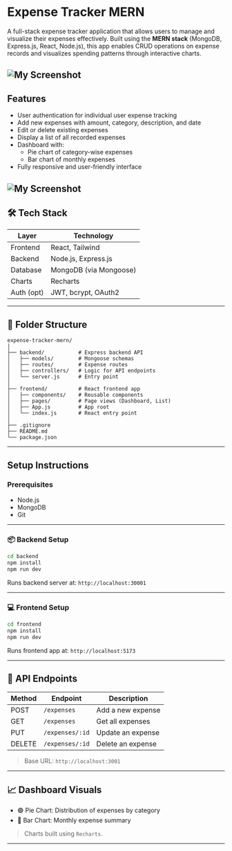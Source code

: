
# Expense Tracker MERN

A full-stack expense tracker application that allows users to manage and visualize their expenses effectively. Built using the **MERN stack** (MongoDB, Express.js, React, Node.js), this app enables CRUD operations on expense records and visualizes spending patterns through interactive charts.

![My Screenshot](https://private-user-images.githubusercontent.com/120164449/459372862-6877cb4a-a84f-4979-9a07-a7a452e550fe.png?jwt=eyJhbGciOiJIUzI1NiIsInR5cCI6IkpXVCJ9.eyJpc3MiOiJnaXRodWIuY29tIiwiYXVkIjoicmF3LmdpdGh1YnVzZXJjb250ZW50LmNvbSIsImtleSI6ImtleTUiLCJleHAiOjE3NTA5MzUxMjgsIm5iZiI6MTc1MDkzNDgyOCwicGF0aCI6Ii8xMjAxNjQ0NDkvNDU5MzcyODYyLTY4NzdjYjRhLWE4NGYtNDk3OS05YTA3LWE3YTQ1MmU1NTBmZS5wbmc_WC1BbXotQWxnb3JpdGhtPUFXUzQtSE1BQy1TSEEyNTYmWC1BbXotQ3JlZGVudGlhbD1BS0lBVkNPRFlMU0E1M1BRSzRaQSUyRjIwMjUwNjI2JTJGdXMtZWFzdC0xJTJGczMlMkZhd3M0X3JlcXVlc3QmWC1BbXotRGF0ZT0yMDI1MDYyNlQxMDQ3MDhaJlgtQW16LUV4cGlyZXM9MzAwJlgtQW16LVNpZ25hdHVyZT05MzcxYmE1YjY4ZmI0YmZhYzA2NzlhYTJhMjlkYWRlYmE0OGNlNWNhYTRkZTg3ZmQ4YTEwZjI0YWU1M2E0ZTc0JlgtQW16LVNpZ25lZEhlYWRlcnM9aG9zdCJ9.hnT-lwEllTY0QmiiT39MROlix7_qtK3eWxSGzWNGi98)
---

## Features

- User authentication for individual user expense tracking
- Add new expenses with amount, category, description, and date
- Edit or delete existing expenses
- Display a list of all recorded expenses
- Dashboard with:
  - Pie chart of category-wise expenses
  - Bar chart of monthly expenses
- Fully responsive and user-friendly interface

![My Screenshot](https://private-user-images.githubusercontent.com/120164449/459372858-27b8c697-de47-4a7b-8919-c31d61f36d58.png?jwt=eyJhbGciOiJIUzI1NiIsInR5cCI6IkpXVCJ9.eyJpc3MiOiJnaXRodWIuY29tIiwiYXVkIjoicmF3LmdpdGh1YnVzZXJjb250ZW50LmNvbSIsImtleSI6ImtleTUiLCJleHAiOjE3NTA5MzUxMjgsIm5iZiI6MTc1MDkzNDgyOCwicGF0aCI6Ii8xMjAxNjQ0NDkvNDU5MzcyODU4LTI3YjhjNjk3LWRlNDctNGE3Yi04OTE5LWMzMWQ2MWYzNmQ1OC5wbmc_WC1BbXotQWxnb3JpdGhtPUFXUzQtSE1BQy1TSEEyNTYmWC1BbXotQ3JlZGVudGlhbD1BS0lBVkNPRFlMU0E1M1BRSzRaQSUyRjIwMjUwNjI2JTJGdXMtZWFzdC0xJTJGczMlMkZhd3M0X3JlcXVlc3QmWC1BbXotRGF0ZT0yMDI1MDYyNlQxMDQ3MDhaJlgtQW16LUV4cGlyZXM9MzAwJlgtQW16LVNpZ25hdHVyZT1mNzM3YWNiYjdiOWFiMzVhZjRlY2I5MDI5MGEyMGM2MjZmOGVlNWFiOGZjNTcwMTc3YWI2OGE1YzIxM2EyMWZlJlgtQW16LVNpZ25lZEhlYWRlcnM9aG9zdCJ9.9GucANe12YIUXtLcnR4wTrRoI_sBfvr_aJO0x8Uel2U)
---


## 🛠️ Tech Stack

| Layer     | Technology              |
|-----------|--------------------------|
| Frontend  | React, Tailwind          |
| Backend   | Node.js, Express.js      |
| Database  | MongoDB (via Mongoose)   |
| Charts    | Recharts                 |
| Auth (opt)| JWT, bcrypt, OAuth2      |

---

## 📂 Folder Structure

```
expense-tracker-mern/
│
├── backend/           # Express backend API
│   ├── models/        # Mongoose schemas
│   ├── routes/        # Expense routes
│   ├── controllers/   # Logic for API endpoints
│   └── server.js      # Entry point
│
├── frontend/          # React frontend app
│   ├── components/    # Reusable components
│   ├── pages/         # Page views (Dashboard, List)
│   ├── App.js         # App root
│   └── index.js       # React entry point
│
├── .gitignore
├── README.md
└── package.json
```

---

## Setup Instructions

### Prerequisites

- Node.js
- MongoDB 
- Git

---

### 📦 Backend Setup

```bash
cd backend
npm install
npm run dev
```

Runs backend server at: `http://localhost:30001`

---

### 💻 Frontend Setup

```bash
cd frontend
npm install
npm run dev
```

Runs frontend app at: `http://localhost:5173`

---

## 🔌 API Endpoints

| Method | Endpoint            | Description              |
|--------|---------------------|--------------------------|
| POST   | `/expenses`         | Add a new expense        |
| GET    | `/expenses`         | Get all expenses         |
| PUT    | `/expenses/:id`     | Update an expense        |
| DELETE | `/expenses/:id`     | Delete an expense        |

> Base URL: `http://localhost:3001`

---

## 📈 Dashboard Visuals

- 🟣 Pie Chart: Distribution of expenses by category
- 🔵 Bar Chart: Monthly expense summary

> Charts built using `Recharts`.

---
